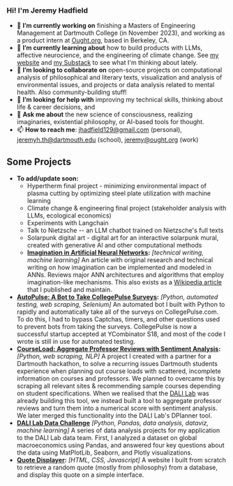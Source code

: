 ### Hi! I'm Jeremy Hadfield
- 🔭 **I’m currently working on** finishing a Masters of Engineering Management at Dartmouth College (in November 2023), and working as a product intern at [Ought.org](https://ought.org/), based in Berkeley, CA. 
- 🌱 **I’m currently learning about** how to build products with LLMs, affective neurocience, and the engineering of climate change. See [my website](https://jeremyhadfield.com/) and [my Substack](https://imaginaries.substack.com/) to see what I'm thinking about lately.
- 👯 **I’m looking to collaborate on** open-source projects on computational analysis of philosophical and literary texts, visualization and analysis of environmental issues, and projects or data analysis related to mental health. Also community-building stuff! 
- 🤔 **I’m looking for help with** improving my technical skills, thinking about life & career decisions, and 
- 💬 **Ask me about** the new science of consciousness, realizing imaginaries, existential philosophy, or AI-based tools for thought. 
- 📫 **How to reach me**: jhadfield129@gmail.com (personal), jeremyh.th@dartmouth.edu (school), jeremy@ought.org (work)

## Some Projects
- **To add/update soon:**
  - Hypertherm final project - minimizing environmental impact of plasma cutting by optimizing steel plate utilization with machine learning 
  - Climate change & engineering final project (stakeholder analysis with LLMs, ecological economics)
  - Experiments with Langchain
  - Talk to Nietzsche -- an LLM chatbot trained on Nietzsche's full texts
  - Solarpunk digital art - digital art for an interactive solarpunk mural, created with generative AI and other computational methods 
  - **[Imagination in Artificial Neural Networks](https://github.com/jerhadf/imagination-ANNs):** _[technical writing, machine learning]_ An article with original research and technical writing on how imagination can be implemented and modeled in ANNs. Reviews major ANN architectures and algorithms that employ imagination-like mechanisms. This also exists as a [Wikipedia article](https://en.wikipedia.org/wiki/Imagination_in_artificial_neural_networks) that I published and maintain. 
- **[AutoPulse: A Bot to Take CollegePulse Surveys](https://github.com/jerhadf/pulse-survey-bot):** _[Python, automated testing, web scraping, Selenium]_ An automated bot I built with Python to rapidly and automatically take all of the surveys on CollegePulse.com. To do this, I had to bypass Captchas, timers, and other questions used to prevent bots from taking the surveys. CollegePulse is now a successful startup accepted at YCombinator S18, and most of the code I wrote is still in use for automated testing.
- **[CourseLoad: Aggregate Professor Reviews with Sentiment Analysis](https://github.com/jerhadf/courseLOAD):** _[Python, web scraping, NLP]_ A project I created with a partner for a Dartmouth hackathon, to solve a recurring issues Dartmouth students experience when planning out course loads with scattered, incomplete information on courses and professors. We planned to overcame this by scraping all relevant sites & recommending sample courses depending on student specifications.  When we realised that the [DALI Lab](http://dali.dartmouth.edu/) was already building this tool, we instead built a tool to aggregate professor reviews and turn them into a numerical score with sentiment analysis. We later merged this functionality into the DALI Lab's DPlanner tool. 
- **[DALI Lab Data Challenge](https://github.com/jerhadf/data_challenge_22w)** _[Python, Pandas, data analysis, dataviz, machine learning]_ A series of data analysis projects for my application to the DALI Lab data team. First, I analyzed a dataset on global macroeconomics using Pandas, and answered four key questions about the data using MatPlotLib, Seaborn, and Plotly visualizations. 
- **[Quote Displayer](https://github.com/jerhadf/quote-displayer):** _[HTML, CSS, Javascript]_ A website I built from scratch to retrieve a random quote (mostly from philosophy) from a database, and display this quote on a simple interface. 

